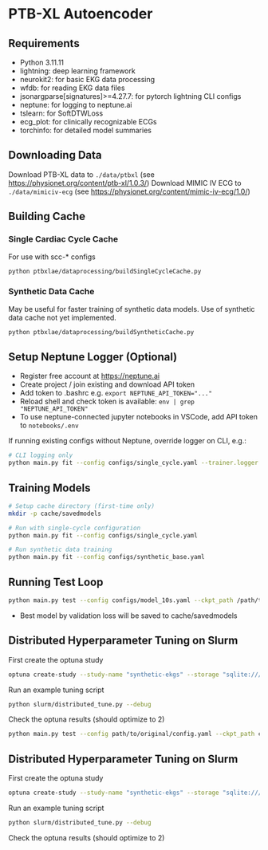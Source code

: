 # PTB-XL Autoencoder

## Requirements
- Python 3.11.11
- lightning: deep learning framework
- neurokit2: for basic EKG data processing
- wfdb: for reading EKG data files
- jsonargparse[signatures]>=4.27.7: for pytorch lightning CLI configs
- neptune: for logging to neptune.ai
- tslearn: for SoftDTWLoss
- ecg_plot: for clinically recognizable ECGs
- torchinfo: for detailed model summaries

## Downloading Data

Download PTB-XL data to `./data/ptbxl` (see https://physionet.org/content/ptb-xl/1.0.3/)
Download MIMIC IV ECG to `./data/mimiciv-ecg` (see https://physionet.org/content/mimic-iv-ecg/1.0/)

## Building Cache

### Single Cardiac Cycle Cache

For use with scc-* configs

```bash
python ptbxlae/dataprocessing/buildSingleCycleCache.py
```

### Synthetic Data Cache

May be useful for faster training of synthetic data models. Use of synthetic data cache not yet implemented.

```bash
python ptbxlae/dataprocessing/buildSyntheticCache.py
```

## Setup Neptune Logger (Optional)

- Register free account at https://neptune.ai
- Create project / join existing and download API token
- Add token to .bashrc e.g. `export NEPTUNE_API_TOKEN="..."`
- Reload shell and check token is available: `env | grep "NEPTUNE_API_TOKEN"`
- To use neptune-connected jupyter notebooks in VSCode, add API token to `notebooks/.env`

If running existing configs without Neptune, override logger on CLI, e.g.:

```bash
# CLI logging only
python main.py fit --config configs/single_cycle.yaml --trainer.logger False
```


## Training Models

```bash
# Setup cache directory (first-time only)
mkdir -p cache/savedmodels

# Run with single-cycle configuration
python main.py fit --config configs/single_cycle.yaml

# Run synthetic data training
python main.py fit --config configs/synthetic_base.yaml
```

## Running Test Loop

```bash
python main.py test --config configs/model_10s.yaml --ckpt_path /path/to/checkpoint
```

- Best model by validation loss will be saved to cache/savedmodels

## Distributed Hyperparameter Tuning on Slurm

First create the optuna study

```bash
optuna create-study --study-name "synthetic-ekgs" --storage "sqlite:///cache/synthetic-ekgs.db"
```

Run an example tuning script
```bash
python slurm/distributed_tune.py --debug
```

Check the optuna results (should optimize to 2)
```bash
python main.py test --config path/to/original/config.yaml --ckpt_path cache/savedmodels/checkpoint_name_here.ckpt
```

## Distributed Hyperparameter Tuning on Slurm

First create the optuna study

```bash
optuna create-study --study-name "synthetic-ekgs" --storage "sqlite:///cache/synthetic-ekgs.db"
```

Run an example tuning script
```bash
python slurm/distributed_tune.py --debug
```

Check the optuna results (should optimize to 2)
```bash